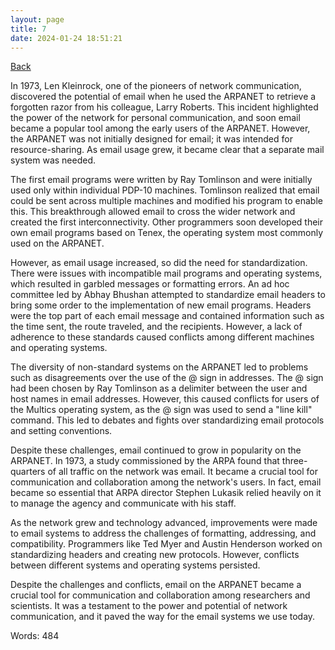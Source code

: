 ```yaml
---
layout: page
title: 7
date: 2024-01-24 18:51:21
---
```


[Back](./)


In 1973, Len Kleinrock, one of the pioneers of network communication, discovered the potential of email when he used the ARPANET to retrieve a forgotten razor from his colleague, Larry Roberts. This incident highlighted the power of the network for personal communication, and soon email became a popular tool among the early users of the ARPANET. However, the ARPANET was not initially designed for email; it was intended for resource-sharing. As email usage grew, it became clear that a separate mail system was needed.

The first email programs were written by Ray Tomlinson and were initially used only within individual PDP-10 machines. Tomlinson realized that email could be sent across multiple machines and modified his program to enable this. This breakthrough allowed email to cross the wider network and created the first interconnectivity. Other programmers soon developed their own email programs based on Tenex, the operating system most commonly used on the ARPANET.

However, as email usage increased, so did the need for standardization. There were issues with incompatible mail programs and operating systems, which resulted in garbled messages or formatting errors. An ad hoc committee led by Abhay Bhushan attempted to standardize email headers to bring some order to the implementation of new email programs. Headers were the top part of each email message and contained information such as the time sent, the route traveled, and the recipients. However, a lack of adherence to these standards caused conflicts among different machines and operating systems.

The diversity of non-standard systems on the ARPANET led to problems such as disagreements over the use of the @ sign in addresses. The @ sign had been chosen by Ray Tomlinson as a delimiter between the user and host names in email addresses. However, this caused conflicts for users of the Multics operating system, as the @ sign was used to send a "line kill" command. This led to debates and fights over standardizing email protocols and setting conventions.

Despite these challenges, email continued to grow in popularity on the ARPANET. In 1973, a study commissioned by the ARPA found that three-quarters of all traffic on the network was email. It became a crucial tool for communication and collaboration among the network's users. In fact, email became so essential that ARPA director Stephen Lukasik relied heavily on it to manage the agency and communicate with his staff.

As the network grew and technology advanced, improvements were made to email systems to address the challenges of formatting, addressing, and compatibility. Programmers like Ted Myer and Austin Henderson worked on standardizing headers and creating new protocols. However, conflicts between different systems and operating systems persisted.

Despite the challenges and conflicts, email on the ARPANET became a crucial tool for communication and collaboration among researchers and scientists. It was a testament to the power and potential of network communication, and it paved the way for the email systems we use today.

Words: 484